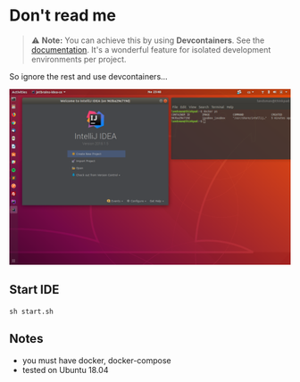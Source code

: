 # Don't read me

> ⚠️ **Note:** You can achieve this by using **Devcontainers**.
> See the [documentation](https://www.jetbrains.com/help/idea/connect-to-devcontainer.html). It's a wonderful feature for isolated development environments per project.

So ignore the rest and use devcontainers...

![preview](./doc/IntelliJ.png "Preview")

## Start IDE

```
sh start.sh
```

## Notes
- you must have docker, docker-compose
- tested on Ubuntu 18.04
